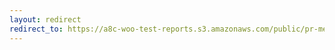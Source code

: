 ```yaml
---
layout: redirect
redirect_to: https://a8c-woo-test-reports.s3.amazonaws.com/public/pr-merge/44302/e2e/index.html
---
```

